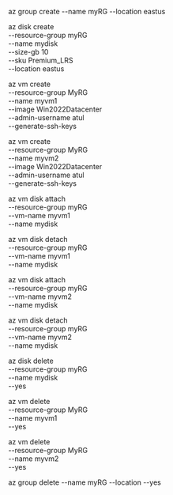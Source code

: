 
az group create --name myRG --location eastus

az disk create \
  --resource-group myRG \
  --name mydisk \
  --size-gb 10 \
  --sku Premium_LRS \
  --location eastus


az vm create \
  --resource-group MyRG \
  --name myvm1 \
  --image Win2022Datacenter \
  --admin-username atul \
  --generate-ssh-keys

az vm create \
  --resource-group MyRG \
  --name myvm2 \
  --image Win2022Datacenter \
  --admin-username atul \
  --generate-ssh-keys

az vm disk attach \
  --resource-group myRG \
  --vm-name myvm1 \
  --name mydisk

az vm disk detach \
  --resource-group myRG \
  --vm-name myvm1 \
  --name mydisk

az vm disk attach \
  --resource-group myRG \
  --vm-name myvm2 \
  --name mydisk

az vm disk detach \
  --resource-group myRG \
  --vm-name myvm2 \
  --name mydisk

az disk delete \
  --resource-group myRG \
  --name mydisk \
  --yes

az vm delete \
  --resource-group MyRG \
  --name myvm1 \
  --yes

az vm delete \
  --resource-group MyRG \
  --name myvm2 \
  --yes

az group delete --name myRG --location --yes


